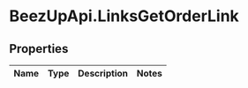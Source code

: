 # BeezUpApi.LinksGetOrderLink

## Properties
Name | Type | Description | Notes
------------ | ------------- | ------------- | -------------


